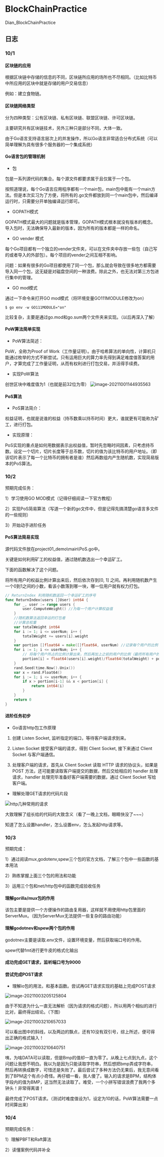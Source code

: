 # BlockChainPractice

Dian_BlockChainPractice

## 日志

### 10/1

#### 区块链的应用

根据区块链中存储的信息的不同，区块链所应用的场所也不尽相同。（比如比特币中所应用的区块中就是存储的用户交易信息）

例如：建立食物链。

#### 区块链网络类型

分为四种类型：公有区块链、私有区块链、联盟区块链、许可区块链。

主要研究共有区块链技术，另外三种只是部分不同，大体一致。

由于Go语言支持语言层次上的并发操作，所以Go语言非常适合分布式系统（可以简单理解为具有很多个服务器的一个集成系统）

#### Go语言包的管理机制

* 包

包是一系列源代码的集合。每个源文件都要求属于且仅属于一个包。

按照道理说，每个Go语言应用程序都有一个main包，main包中能有一个main方法。但是本次实习为了方便，将所有的.go文件都放到同一个main包中，然后编译运行时，只需要分开单独编译运行即可。

* GOPATH模式

GOPATH模式最大的问题就是版本管理，GOPATH模式根本就没有版本的概念。导入包时，无法确保导入最新的版本，因为所有的版本都是一样的命名。

* GO vender 模式

每个Go项目都有一个独立的vender文件夹，可以在文件夹中存放一些包（自己写的或者导入的外部包）。每个项目的vender之间互相不影响。

问题：如果有很多的Go项目都使用了同一个包，那么就会导致在很多地方都需要导入同一个包，这无疑是对磁盘空间的一种浪费。除此之外，也无法对第三方包进行集中的管理。

* GO mod模式

通过一下命令来打开GO mod模式（将环境变量GO111MODULE修改为on）

```shell
$ go env -w GO111MODULE="on"
```

比较复杂，主要是通过go.mod和go.sum两个文件夹来实现。（以后再深入了解）

#### PoW算法简单实现

* PoW算法简述：

PoW，全称为Proof of Work（工作量证明）。由于哈希算法的单向性，计算机只能通过枚举的方式不断尝试。只有运用巨大的算力率先得到满足难度值答案的用户，才算完成了工作量证明，从而有权利进行打包交易，并活得手续费。

* 实现PoW算法

创世区块中难度值为1（也就是前32位为零）
![image-20211001144935563](https://user-images.githubusercontent.com/69802739/135760245-0ef706ac-d39e-4281-ba11-85d3634e5b0e.png)

#### PoS算法

* PoS算法简介：

权益证明，也就是说谁的权益（持币数乘以持币时间）更大，谁就更有可能称为矿工，进行打包。

* 实现原理：

PoS实现的重点是如何用数据表示出权益值，暂时先忽略时间因素，只考虑持币数。设定一个切片，切片长度等于总币数，切片的值为该比特币的用户地址。（即该切片表示了每一个比特币的拥有者是谁）然后再数组内产生随机数，实现简易版本的PoS算法。

### 10/2

预期完成任务：

1）学习使用GO MOD模式（记得仔细阅读一下官方教程）

2）实现PoS简易算法（写道一个新的go文件中，但是记得先搞清楚go语言多文件的一些规则）

3）开始动手进阶任务

#### PoS算法简易实现

源代码文件放在project01_demo\main\PoS.go中。

关键是如何利用矿工的权益值，通过随机数选出一个幸运矿工。

下面的函数解决了这个问题。

将所有用户的权益比例计算出来后，然后依次存到[0, 1] 之间。再利用随机数产生一个0到1之间的小数，看该小数落到哪一块，哪一位用户就有权力打包。

```go
// ReturnIndex 利用随机数返回一个幸运矿工的序号
func ReturnIndex(users []User) int64 {
	for _, user := range users {
		user.ComputeWeight() //为每一个用户计算权益值
	}
	//随机数算法返回幸运的打包者
	//计算总权重
	var totalWeight int64
	for i := 1; i <= userNum; i++ {
		totalWeight += users[i].weight
	}
	var portion []float64 = make([]float64, userNum) //记录每个用户的比例（portion）
	for i := 1; i <= userNum; i++ {
		// 将每个用户所占的比例计算出来，然后再加上之前的用户的比例（最终所有用户的比例会占满[0, 1]）
		portion[i] = float64(users[i].weight)/float64(totalWeight) + portion[i-1]
	}
	rand.Seed(time.Now().Unix())
	var x = rand.Float64()
	for i := 1; i <= userNum; i++ {
		if x > portion[i-1] && x < portion[i] {
			return int64(i)
		}
	}
	return 0
}
```

#### 进阶任务初步

* Go语言http包工作原理

1. 创建 Listen Socket, 监听指定的端口，等待客户端请求到来。

2. Listen Socket 接受客户端的请求，得到 Client Socket, 接下来通过 Client Socket 与客户端通信。

3. 处理客户端的请求，首先从 Client Socket 读取 HTTP 请求的协议头，如果是 POST 方法，还可能要读取客户端提交的数据，然后交给相应的 handler 处理请求，handler 处理完毕准备好客户端需要的数据，通过 Client Socket 写给客户端。

* 理解处理GET请求的代码片段

![http几种常用的请求](https://user-images.githubusercontent.com/69802739/135760272-36fbe753-6ba5-4c20-929f-aaa2089bcac0.png)

大致理解了组长给的代码的大致含义（看了一晚上文档，眼睛快没了~~~）

知道了怎么设置handler，怎么设置env，怎么发起http请求等。

### 10/3

预期完成：

1）通过阅读mux,godotenv,spew三个包的官方文档，了解三个包中一些函数的基本用法

2）熟练掌握上面三个包的用法和功能

3）运用三个包和net/http包中的函数完成验收任务

#### 理解gorilla/mux包的作用

该包主要是提供一个方便操作的路由复用器，这样就不用使用http包里面的ServerMux。（因为ServerMux无法提供一些复杂的路由功能）

#### 理解godotnev和spew两个包的作用

godotnev主要是读取.env文件，设置环境变量，然后获取端口号的作用。

spew代替fmt进行更牛皮的格式化输出

#### 成功完成GET请求，监听端口号为9000

#### 尝试完成POST请求

* 理解io包的用法，和基本函数。尝试再GET请求实现的基础上完成POST请求

![image-20211003205125804](https://user-images.githubusercontent.com/69802739/135760349-a83b243e-9fbd-4735-8301-6877da7e3290.png)

由于不知道为什么一直无法解析（因为请求的格式问题），所以用两个相似的进行比对，最终得出结论。（下图）

![image-20211003210657033](https://user-images.githubusercontent.com/69802739/135760361-a50f2063-c285-4640-82a9-cf6eb4c528fa.png)

可以看出图中的斜线，以及两边的飘点，还有10没有双引号，综上所述，便可得出正确的格式输入！

![image-20211003210640751](https://user-images.githubusercontent.com/69802739/135760367-405d4968-62bd-4052-85f0-cff6d469af40.png)

咦，为啥DATA可以读取，但是Bmp的值却一直为零了。从晚上七点到九点，这个问题让我想不明白。我以为是因为只能读取字符串，然后想把bmp弄成字符串，然后再转换成数字，可惜还是失败了。最后尝试了多种方法仍无果后，我无意间看到了BPM这个有点小奇怪。再仔细一看，我人傻了。输入的请求是BPM，结构体字段内的值为BMP，这当然无法读取了。难受，一个小拼写错误浪费了我两个多钟头！非常得离谱！

最终完成了POST请求。（测试时难度值设为1，设定为10的话，PoW算法需要一点时间算出来）

### 10/4

预期完成任务：

1）理解PBFT和Raft算法

2）读懂案例代码并补全
